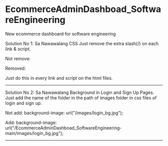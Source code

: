 # EcommerceAdminDashboad_SoftwareEngineering
New ecommerce dashboard for software engineering

Solution No 1: Sa Nawawalang CSS
  Just remove the extra slash(/) on each link & script.

  Not remove:
    <link rel="stylesheet" href="/css/layout/style.css">
    <script src="/js/sript.js"></script>
  
  Removed:
    <link rel="stylesheet" href="css/layout/style.css">
    <script src="js/sript.js"></script>
  
  Just do this in every link and script on the html files.

---------------------------------------------------------------------------------------------------

Solution No 2: Sa Nawawalang Background in Login and Sign Up Pages.
  Just add the name of the folder in the path of images folder in css files  of login and sign up.

  Not add:
    background-image: url("/images/login_bg.jpg");
    
  Add:
    background-image: url("/EcommerceAdminDashboad_SoftwareEngineering-main/images/login_bg.jpg");
    
---------------------------------------------------------------------------------------------------
  
  
